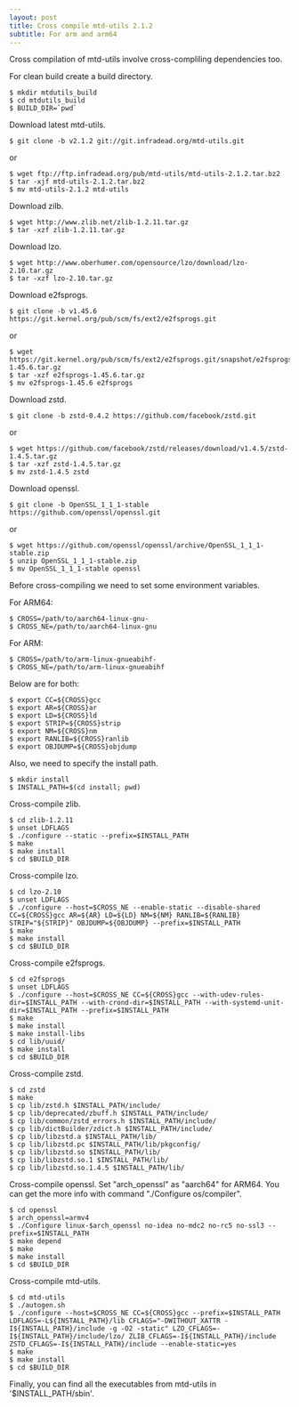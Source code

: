 ```yaml
---
layout: post
title: Cross compile mtd-utils 2.1.2
subtitle: For arm and arm64
---
```


Cross compilation of mtd-utils involve cross-compliling dependencies too.

For clean build create a build directory.

```
$ mkdir mtdutils_build
$ cd mtdutils_build
$ BUILD_DIR=`pwd`
```

Download latest mtd-utils.
```
$ git clone -b v2.1.2 git://git.infradead.org/mtd-utils.git
```
or
```
$ wget ftp://ftp.infradead.org/pub/mtd-utils/mtd-utils-2.1.2.tar.bz2
$ tar -xjf mtd-utils-2.1.2.tar.bz2
$ mv mtd-utils-2.1.2 mtd-utils
```

Download zilb.
```
$ wget http://www.zlib.net/zlib-1.2.11.tar.gz
$ tar -xzf zlib-1.2.11.tar.gz
```

Download lzo.
```
$ wget http://www.oberhumer.com/opensource/lzo/download/lzo-2.10.tar.gz
$ tar -xzf lzo-2.10.tar.gz
```

Download e2fsprogs.
```
$ git clone -b v1.45.6 https://git.kernel.org/pub/scm/fs/ext2/e2fsprogs.git
```
or
```
$ wget https://git.kernel.org/pub/scm/fs/ext2/e2fsprogs.git/snapshot/e2fsprogs-1.45.6.tar.gz
$ tar -xzf e2fsprogs-1.45.6.tar.gz
$ mv e2fsprogs-1.45.6 e2fsprogs
```

Download zstd.
```
$ git clone -b zstd-0.4.2 https://github.com/facebook/zstd.git
```
or
```
$ wget https://github.com/facebook/zstd/releases/download/v1.4.5/zstd-1.4.5.tar.gz
$ tar -xzf zstd-1.4.5.tar.gz
$ mv zstd-1.4.5 zstd
```

Download openssl.
```
$ git clone -b OpenSSL_1_1_1-stable https://github.com/openssl/openssl.git
```
or
```
$ wget https://github.com/openssl/openssl/archive/OpenSSL_1_1_1-stable.zip
$ unzip OpenSSL_1_1_1-stable.zip
$ mv OpenSSL_1_1_1-stable openssl
```

Before cross-compiling we need to set some environment variables.

For ARM64:
```
$ CROSS=/path/to/aarch64-linux-gnu-
$ CROSS_NE=/path/to/aarch64-linux-gnu
```
For ARM:
```
$ CROSS=/path/to/arm-linux-gnueabihf-
$ CROSS_NE=/path/to/arm-linux-gnueabihf
```
Below are for both:
```
$ export CC=${CROSS}gcc
$ export AR=${CROSS}ar
$ export LD=${CROSS}ld
$ export STRIP=${CROSS}strip
$ export NM=${CROSS}nm
$ export RANLIB=${CROSS}ranlib
$ export OBJDUMP=${CROSS}objdump
```

Also, we need to specify the install path.

```
$ mkdir install
$ INSTALL_PATH=$(cd install; pwd)
```

Cross-compile zlib.
```
$ cd zlib-1.2.11
$ unset LDFLAGS
$ ./configure --static --prefix=$INSTALL_PATH
$ make
$ make install
$ cd $BUILD_DIR
```

Cross-compile lzo.
```
$ cd lzo-2.10
$ unset LDFLAGS
$ ./configure --host=$CROSS_NE --enable-static --disable-shared CC=${CROSS}gcc AR=${AR} LD=${LD} NM=${NM} RANLIB=${RANLIB} STRIP="${STRIP}" OBJDUMP=${OBJDUMP} --prefix=$INSTALL_PATH
$ make
$ make install
$ cd $BUILD_DIR
```

Cross-compile e2fsprogs.
```
$ cd e2fsprogs
$ unset LDFLAGS
$ ./configure --host=$CROSS_NE CC=${CROSS}gcc --with-udev-rules-dir=$INSTALL_PATH --with-crond-dir=$INSTALL_PATH --with-systemd-unit-dir=$INSTALL_PATH --prefix=$INSTALL_PATH
$ make
$ make install
$ make install-libs
$ cd lib/uuid/
$ make install
$ cd $BUILD_DIR
```

Cross-compile zstd.
```
$ cd zstd
$ make
$ cp lib/zstd.h $INSTALL_PATH/include/
$ cp lib/deprecated/zbuff.h $INSTALL_PATH/include/
$ cp lib/common/zstd_errors.h $INSTALL_PATH/include/
$ cp lib/dictBuilder/zdict.h $INSTALL_PATH/include/
$ cp lib/libzstd.a $INSTALL_PATH/lib/
$ cp lib/libzstd.pc $INSTALL_PATH/lib/pkgconfig/
$ cp lib/libzstd.so $INSTALL_PATH/lib/
$ cp lib/libzstd.so.1 $INSTALL_PATH/lib/
$ cp lib/libzstd.so.1.4.5 $INSTALL_PATH/lib/
```

Cross-compile openssl.
Set "arch_openssl" as "aarch64" for ARM64.
You can get the more info with command "./Configure os/compiler".
```
$ cd openssl
$ arch_openssl=armv4
$ ./Configure linux-$arch_openssl no-idea no-mdc2 no-rc5 no-ssl3 --prefix=$INSTALL_PATH
$ make depend
$ make
$ make install
$ cd $BUILD_DIR
```

Cross-compile mtd-utils.
```
$ cd mtd-utils
$ ./autogen.sh
$ ./configure --host=$CROSS_NE CC=${CROSS}gcc --prefix=$INSTALL_PATH LDFLAGS=-L${INSTALL_PATH}/lib CFLAGS="-DWITHOUT_XATTR -I${INSTALL_PATH}/include -g -O2 -static" LZO_CFLAGS=-I${INSTALL_PATH}/include/lzo/ ZLIB_CFLAGS=-I${INSTALL_PATH}/include ZSTD_CFLAGS=-I${INSTALL_PATH}/include --enable-static=yes
$ make
$ make install
$ cd $BUILD_DIR
```

Finally, you can find all the executables from mtd-utils in '$INSTALL_PATH/sbin'.
